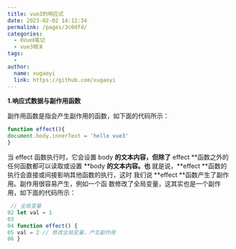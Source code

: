 ```yaml
---
title: vue3的响应式
date: 2023-02-02 14:12:34
permalink: /pages/3c0dfd/
categories:
  - 《Vue》笔记
  - vue3相关
tags:
  -
author:
  name: xugaoyi
  link: https://github.com/xugaoyi
---
```

**1.响应式数据与副作用函数**

副作用函数是指会产生副作用的函数，如下面的代码所示：

```js
function effect(){
document.body.innerText = 'hello vue3'
}
```

当 effect 函数执行时，它会设置 body **的文本内容，但除了**
effect **函数之外的任何函数都可以读取或设置 **body **的文本内容。也**
就是说，**effect **函数的执行会直接或间接影响其他函数的执行，这时
我们说 **effect **函数产生了副作用。副作用很容易产生，例如一个函
数修改了全局变量，这其实也是一个副作用，如下面的代码所示：

```js
 // 全局变量
02 let val = 1
03
04 function effect() {
05 val = 2 // 修改全局变量，产生副作用
06 }
```
